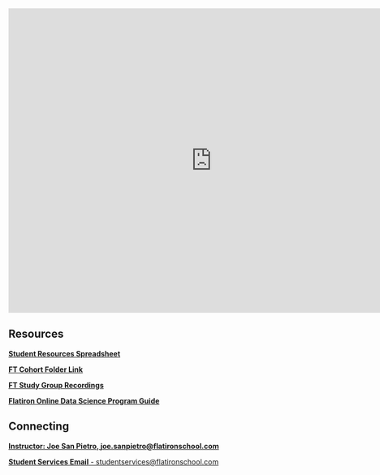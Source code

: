 <iframe src="https://calendar.google.com/calendar/embed?src=flatironschool.com_29gu8sr92lm2t2gakfmvdakc48%40group.calendar.google.com&ctz=America%2FNew_York" style="border: 0" width="800" height="600" frameborder="0" scrolling="no"></iframe>

<!--- Resources Section --->

## Resources

[**Student Resources Spreadsheet**](https://docs.google.com/spreadsheets/d/1CNGDhjcQZDRx2sWByd2v-mgUOjy13Cd_hQYVXPuzEDE/edit#gid=666583018)

[**FT Cohort Folder Link**](https://drive.google.com/open?id=13pgpTApOBIasRw22lJsMbAQhvq4AFMEK)

[**FT Study Group Recordings**](https://drive.google.com/open?id=1g4oFlhVJ5CltKqpVoM1CldrSRT2OyRASq2FX6PhwCNI)

[**Flatiron Online Data Science Program Guide**](https://drive.google.com/file/d/19A8VN5AIjTfF0iayuW__elrVGb5_d7Bh/view?usp=sharing)


<!--- Connecting --->

## Connecting

[**Instructor: Joe San Pietro, joe.sanpietro@flatironschool.com**](mailto:joe.sanpietro@flatironschool.com)

[**Student Services Email** - studentservices@flatironschool.com](mailto:studentservices@flatironschool.com)


